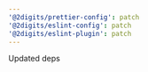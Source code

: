```yaml
---
'@2digits/prettier-config': patch
'@2digits/eslint-config': patch
'@2digits/eslint-plugin': patch
---
```


Updated deps
